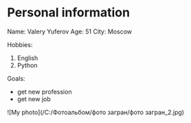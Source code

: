 # Personal information

Name: Valery Yuferov
Age: 51
City: Moscow

Hobbies:
1. English
2. Python

Goals:
- get new profession
- get new job

![My photo](/C:/Фотоальбом/фото загран/фото загран_2.jpg)

